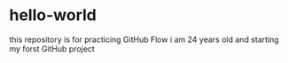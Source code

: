 # hello-world
this repository is for practicing GitHub Flow
i am 24 years old and starting my forst GitHub project
